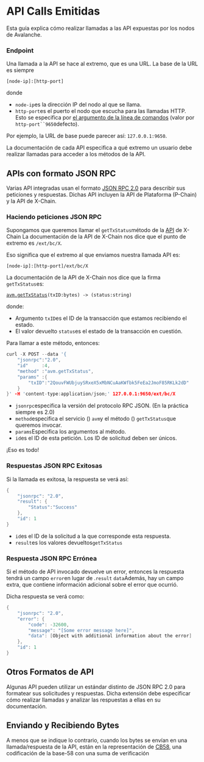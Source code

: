 # API Calls Emitidas

Esta guía explica cómo realizar llamadas a las API expuestas por los nodos de Avalanche.

### Endpoint<a id="endpoint"></a>

Una llamada a la API se hace al extremo, que es una URL. La base de la URL es siempre

`[node-ip]:[http-port]`

donde

* `node-ip`es la dirección IP del nodo al que se llama.
* `http-port`es el puerto el nodo que escucha para las llamadas HTTP. Esto se especifica por [el argumento de la línea de comandos](../references/command-line-interface.md#http-server) \(valor por `http-port``9650`defecto\).

Por ejemplo, la URL de base puede parecer así: `127.0.0.1:9650`.

La documentación de cada API especifica a qué extremo un usuario debe realizar llamadas para acceder a los métodos de la API.

## APIs con formato JSON RPC

Varias API integradas usan el formato [JSON RPC 2.0](https://www.jsonrpc.org/specification) para describir sus peticiones y respuestas. Dichas API incluyen la API de Plataforma \(P-Chain\) y la API de X-Chain.

### Haciendo peticiones JSON RPC

Supongamos que queremos llamar el `getTxStatus`método de la [API](exchange-chain-x-chain-api.md) de X-Chain La documentación de la API de X-Chain nos dice que el punto de extremo es `/ext/bc/X`.

Eso significa que el extremo al que enviamos nuestra llamada API es:

`[node-ip]:[http-port]/ext/bc/X`

La documentación de la API de X-Chain nos dice que la firma `getTxStatus`es:

[`avm.getTxStatus`](exchange-chain-x-chain-api.md#avm-gettxstatus)`(txID:bytes) -> (status:string)`

donde:

* Argumento `txID`es el ID de la transacción que estamos recibiendo el estado.
* El valor devuelto `status`es el estado de la transacción en cuestión.

Para llamar a este método, entonces:

```cpp
curl -X POST --data '{
    "jsonrpc":"2.0",
    "id"     :4,
    "method" :"avm.getTxStatus",
    "params" :{
        "txID":"2QouvFWUbjuySRxeX5xMbNCuAaKWfbk5FeEa2JmoF85RKLk2dD"
    }
}' -H 'content-type:application/json;' 127.0.0.1:9650/ext/bc/X
```

* `jsonrpc`especifica la versión del protocolo RPC JSON. \(En la práctica siempre es 2.0\)
* `method`especifica el servicio \(\) `avm`y el método \(\) `getTxStatus`que queremos invocar.
* `params`Especifica los argumentos al método.
* `id`es el ID de esta petición. Los ID de solicitud deben ser únicos.

¡Eso es todo!

### Respuestas JSON RPC Exitosas

Si la llamada es exitosa, la respuesta se verá así:

```cpp
{
    "jsonrpc": "2.0",
    "result": {
        "Status":"Success"
    },
    "id": 1
}
```

* `id`es el ID de la solicitud a la que corresponde esta respuesta.
* `result`es los valores devueltos`getTxStatus`

### Respuesta JSON RPC Errónea

Si el método de API invocado devuelve un error, entonces la respuesta tendrá un campo `error`en lugar de .`result` `data`Además, hay un campo extra, que contiene información adicional sobre el error que ocurrió.

Dicha respuesta se verá como:

```cpp
{
    "jsonrpc": "2.0",
    "error": {
        "code": -32600,
        "message": "[Some error message here]",
        "data": [Object with additional information about the error]
    },
    "id": 1
}
```

## Otros Formatos de API

Algunas API pueden utilizar un estándar distinto de JSON RPC 2.0 para formatear sus solicitudes y respuestas. Dicha extensión debe especificar cómo realizar llamadas y analizar las respuestas a ellas en su documentación.

## Enviando y Recibiendo Bytes

A menos que se indique lo contrario, cuando los bytes se envían en una llamada/respuesta de la API, están en la representación de [CB58](https://support.avalabs.org/en/articles/4587395-what-is-cb58), una codificación de la base-58 con una suma de verificación

